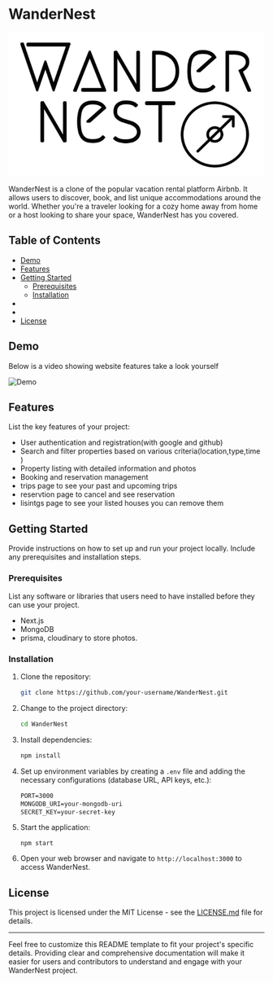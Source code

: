 

# WanderNest

![WanderNest Logo](./public/images/logo2.png) <!-- If you have a logo, replace the link -->

WanderNest is a clone of the popular vacation rental platform Airbnb. It allows users to discover, book, and list unique accommodations around the world. Whether you're a traveler looking for a cozy home away from home or a host looking to share your space, WanderNest has you covered.

## Table of Contents

- [Demo](#demo)
- [Features](#features)
- [Getting Started](#getting-started)
  - [Prerequisites](#prerequisites)
  - [Installation](#installation)
- 
- 
- [License](#license)

## Demo

Below is a video showing website features take a look yourself

![Demo](demo.gif) <!-- Replace with a link to your demo -->

## Features

List the key features of your project:

- User authentication and registration(with google and github)
- Search and filter properties based on various criteria(location,type,time )
- Property listing with detailed information and photos
- Booking and reservation management
- trips page to see your past and upcoming trips
- reservtion page to cancel and see reservation
- lisintgs page to see your listed houses you can remove them 

## Getting Started

Provide instructions on how to set up and run your project locally. Include any prerequisites and installation steps.

### Prerequisites

List any software or libraries that users need to have installed before they can use your project.

- Next.js
- MongoDB
- prisma, cloudinary to store photos.


### Installation

1. Clone the repository:

   ```bash
   git clone https://github.com/your-username/WanderNest.git
   ```

2. Change to the project directory:

   ```bash
   cd WanderNest
   ```

3. Install dependencies:

   ```bash
   npm install
   ```

4. Set up environment variables by creating a `.env` file and adding the necessary configurations (database URL, API keys, etc.):

   ```plaintext
   PORT=3000
   MONGODB_URI=your-mongodb-uri
   SECRET_KEY=your-secret-key
   ```

5. Start the application:

   ```bash
   npm start
   ```

6. Open your web browser and navigate to `http://localhost:3000` to access WanderNest.





## License

This project is licensed under the MIT License - see the [LICENSE.md](LICENSE.md) file for details.

---

Feel free to customize this README template to fit your project's specific details. Providing clear and comprehensive documentation will make it easier for users and contributors to understand and engage with your WanderNest project.